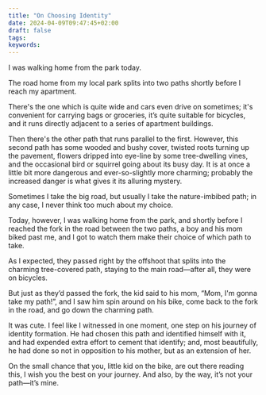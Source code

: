 ```yaml
---
title: "On Choosing Identity"
date: 2024-04-09T09:47:45+02:00
draft: false
tags:
keywords:
---
```


I was walking home from the park today.

The road home from my local park splits into two paths shortly before I reach my apartment.

There's the one which is quite wide and cars even drive on sometimes; it's convenient for carrying bags or groceries, it’s quite suitable for bicycles, and it runs directly adjacent to a series of apartment buildings.

Then there's the other path that runs parallel to the first. However, this second path has some wooded and bushy cover, twisted roots turning up the pavement, flowers dripped into eye-line by some tree-dwelling vines, and the occasional bird or squirrel going about its busy day. It is at once a little bit more dangerous and ever-so-slightly more charming; probably the increased danger is what gives it its alluring mystery.

Sometimes I take the big road, but usually I take the nature-imbibed path; in any case, I never think too much about my choice.

Today, however, I was walking home from the park, and shortly before I reached the fork in the road between the two paths, a boy and his mom biked past me, and I got to watch them make their choice of which path to take.

As I expected, they passed right by the offshoot that splits into the charming tree-covered path, staying to the main road—after all, they were on bicycles.

But just as they’d passed the fork, the kid said to his mom, “Mom, I'm gonna take my path!”, and I saw him spin around on his bike, come back to the fork in the road, and go down the charming path.

It was cute. I feel like I witnessed in one moment, one step on his journey of identity formation. He had chosen this path and identified himself with it, and had expended extra effort to cement that identify; and, most beautifully, he had done so not in opposition to his mother, but as an extension of her.

On the small chance that you, little kid on the bike, are out there reading this, I wish you the best on your journey. And also, by the way, it’s not your path—it’s mine.